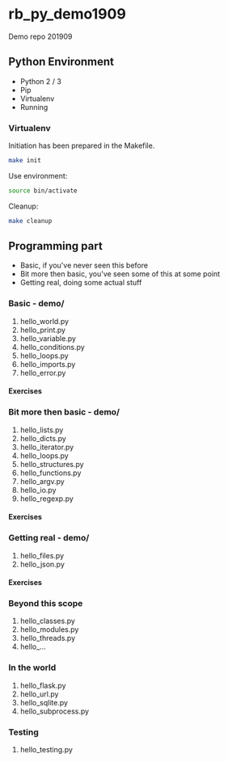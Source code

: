 # rb_py_demo1909
Demo repo 201909

##  Python Environment
* Python 2 / 3
* Pip
* Virtualenv
* Running

### Virtualenv
Initiation has been prepared in the Makefile.
```bash
make init
```

Use environment:
```bash
source bin/activate
```

Cleanup:
```bash
make cleanup
```

## Programming part
* Basic, if you've never seen this before
* Bit more then basic, you've seen some of this at some point
* Getting real, doing some actual stuff


### Basic - demo/
1. hello_world.py
2. hello_print.py
3. hello_variable.py
4. hello_conditions.py
5. hello_loops.py
6. hello_imports.py
7. hello_error.py

#### Exercises

### Bit more then basic - demo/
1. hello_lists.py
2. hello_dicts.py
3. hello_iterator.py
4. hello_loops.py
5. hello_structures.py
6. hello_functions.py
7. hello_argv.py
8. hello_io.py
9. hello_regexp.py

#### Exercises

### Getting real - demo/
1. hello_files.py
2. hello_json.py

#### Exercises

### Beyond this scope
1. hello_classes.py
2. hello_modules.py
3. hello_threads.py
4. hello_...

### In the world
1. hello_flask.py
2. hello_url.py
3. hello_sqlite.py
4. hello_subprocess.py
### Testing
1. hello_testing.py

